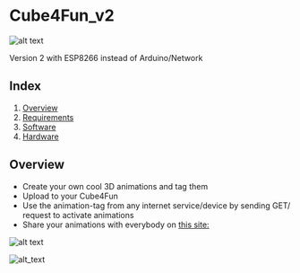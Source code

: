 # Cube4Fun_v2
![alt text][logo]

Version 2 with ESP8266 instead of Arduino/Network

## Index
 1. [Overview](#overview)
 2. [Requirements](#requirements)
 3. [Software](##software)
 4. [Hardware](##hardware)

## Overview
* Create your own cool 3D animations and tag them
* Upload to your Cube4Fun
* Use the animation-tag from any internet service/device by sending GET/  request to activate animations
* Share your animations with everybody on [this site:](http://www.cube4fun.net)

![alt text][overviewIMG1]

![alt_text][schematic1] 

[logo]: http://cube4fun.net/images/Cube6-128j.png "Logo"
[overviewIMG1]: http://cube4fun.net/images/Overview-Pic1.png "Overview"
[schematic1]: https://github.com/workinghard/Cube4Fun_v2/blob/master/img/Cube4Fun_Schematic.png "Schematic1"
